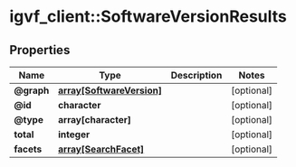 # igvf_client::SoftwareVersionResults


## Properties
Name | Type | Description | Notes
------------ | ------------- | ------------- | -------------
**@graph** | [**array[SoftwareVersion]**](SoftwareVersion.md) |  | [optional] 
**@id** | **character** |  | [optional] 
**@type** | **array[character]** |  | [optional] 
**total** | **integer** |  | [optional] 
**facets** | [**array[SearchFacet]**](SearchFacet.md) |  | [optional] 


